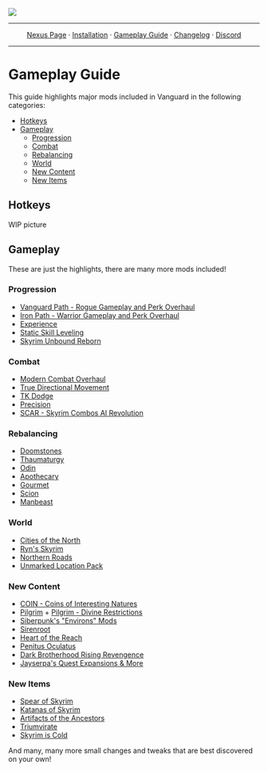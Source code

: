 <a href="https://www.nexusmods.com/skyrimspecialedition/mods/100704"><img src="https://staticdelivery.nexusmods.com/mods/1704/images/100704/100704-1694827736-950063437.png" target="_blank"></a>

---

<p align="center">
  <a href="https://www.nexusmods.com/skyrimspecialedition/mods/100704">Nexus Page</a> ·
  <a href="README.md">Installation</a> ·
  <a href="GAMEPLAY.md">Gameplay Guide</a> ·
  <a href="CHANGELOG.md">Changelog</a> ·
  <a href="https://discord.gg/VXvZWsxzEG">Discord</a>
</p>

---

# Gameplay Guide

This guide highlights major mods included in Vanguard in the following categories:

- [Hotkeys](#hotkeys)
- [Gameplay](#gameplay)
  - [Progression](#progression)
  - [Combat](#combat)
  - [Rebalancing](#rebalancing)
  - [World](#world)
  - [New Content](#new-content)
  - [New Items](#new-items)

## Hotkeys

WIP picture

## Gameplay

These are just the highlights, there are many more mods included!

### Progression

- [Vanguard Path - Rogue Gameplay and Perk Overhaul](https://www.nexusmods.com/skyrimspecialedition/mods/94926)
- [Iron Path - Warrior Gameplay and Perk Overhaul](https://www.nexusmods.com/skyrimspecialedition/mods/93691)
- [Experience](https://www.nexusmods.com/skyrimspecialedition/mods/17751)
- [Static Skill Leveling](https://www.nexusmods.com/skyrimspecialedition/mods/30410)
- [Skyrim Unbound Reborn](https://www.nexusmods.com/skyrimspecialedition/mods/27962)

### Combat
- [Modern Combat Overhaul](https://www.skyrim-guild.com/mods/attack)
- [True Directional Movement](https://www.nexusmods.com/skyrimspecialedition/mods/51614)
- [TK Dodge](https://www.nexusmods.com/skyrimspecialedition/mods/56956)
- [Precision](https://www.nexusmods.com/skyrimspecialedition/mods/72347)
- [SCAR - Skyrim Combos AI Revolution](https://www.nexusmods.com/skyrimspecialedition/mods/72014)

### Rebalancing
- [Doomstones](https://www.nexusmods.com/skyrimspecialedition/mods/80180)
- [Thaumaturgy](https://www.nexusmods.com/skyrimspecialedition/mods/57138)
- [Odin](https://www.nexusmods.com/skyrimspecialedition/mods/46000)
- [Apothecary](https://www.nexusmods.com/skyrimspecialedition/mods/52130)
- [Gourmet](https://www.nexusmods.com/skyrimspecialedition/mods/96876)
- [Scion](https://www.nexusmods.com/skyrimspecialedition/mods/41639)
- [Manbeast](https://www.nexusmods.com/skyrimspecialedition/mods/44746)

### World
- [Cities of the North](https://www.nexusmods.com/skyrimspecialedition/users/19519279?tab=user+files)
- [Ryn's Skyrim](https://www.nexusmods.com/skyrimspecialedition/users/81880043?tab=user+files)
- [Northern Roads](https://www.nexusmods.com/skyrimspecialedition/mods/77530)
- [Unmarked Location Pack](https://www.nexusmods.com/skyrimspecialedition/mods/82662)

### New Content
- [COIN - Coins of Interesting Natures](https://www.nexusmods.com/skyrimspecialedition/mods/51439)
- [Pilgrim](https://www.nexusmods.com/skyrimspecialedition/mods/54099) + [Pilgrim - Divine Restrictions](https://www.nexusmods.com/skyrimspecialedition/mods/88814)
- [Siberpunk's "Environs" Mods](https://www.nexusmods.com/skyrimspecialedition/users/36774500)
- [Sirenroot](https://www.nexusmods.com/skyrimspecialedition/mods/70917)
- [Heart of the Reach](https://www.nexusmods.com/skyrimspecialedition/mods/76494)
- [Penitus Oculatus](https://www.nexusmods.com/skyrimspecialedition/mods/21061)
- [Dark Brotherhood Rising Revengence](https://www.nexusmods.com/skyrimspecialedition/mods/57157)
- [Jayserpa's Quest Expansions & More](https://www.nexusmods.com/skyrimspecialedition/users/5201727)

### New Items
- [Spear of Skyrim](https://www.nexusmods.com/skyrimspecialedition/mods/89785)
- [Katanas of Skyrim](https://www.nexusmods.com/skyrimspecialedition/mods/92187)
- [Artifacts of the Ancestors](https://www.nexusmods.com/skyrimspecialedition/mods/92389)
- [Triumvirate](https://www.nexusmods.com/skyrimspecialedition/mods/39170)
- [Skyrim is Cold](https://www.nexusmods.com/skyrimspecialedition/mods/99813)

And many, many more small changes and tweaks that are best discovered on your own!
